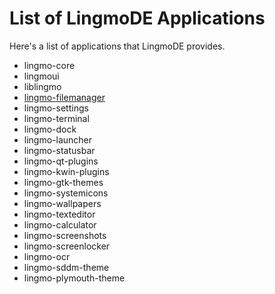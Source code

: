 # List of LingmoDE Applications
Here's a list of applications that LingmoDE provides.
- lingmo-core
- lingmoui
- liblingmo
- [lingmo-filemanager](lingmo-filemanager)
- lingmo-settings
- lingmo-terminal
- lingmo-dock
- lingmo-launcher
- lingmo-statusbar
- lingmo-qt-plugins
- lingmo-kwin-plugins
- lingmo-gtk-themes
- lingmo-systemicons
- lingmo-wallpapers
- lingmo-texteditor
- lingmo-calculator
- lingmo-screenshots
- lingmo-screenlocker
- lingmo-ocr
- lingmo-sddm-theme
- lingmo-plymouth-theme